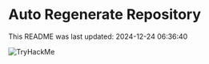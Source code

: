 # Auto Regenerate Repository

This README was last updated: 2024-12-24 06:36:40

 ![TryHackMe](https://tryhackme.com/badge/533634)